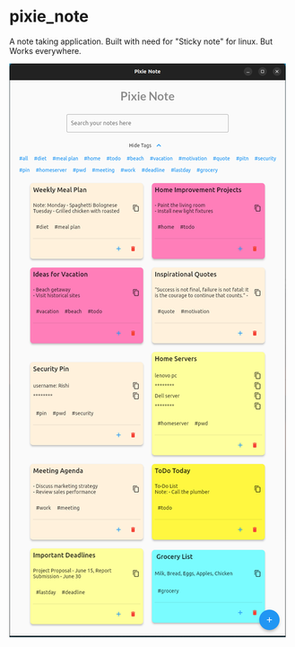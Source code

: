 # pixie_note

A note taking application. Built with need for "Sticky note" for linux. But Works everywhere.

![alt text](https://github.com/WorkByte/pixie_note/blob/main/note.png)


